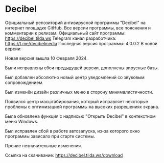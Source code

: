 # Decibel
Официальный репозиторий антивирусной программы "Decibel" на интернет площадке GitHub. 
Все версии программы, все пояснения и комментарии к релизам. Официальный сайт программы: https://decibel.tilda.ws
Telegram канал разработчика: https://t.me/decibelmedia
Последняя версия программы: 4.0.0.2 В новой версии:

Новая версия вышла 10 Февраля 2024.

Были исправлены сбои предыдущей версии, дополнены вирусные базы.

Был добавлен абсолютно новый центр уведомлений со звуковым сопровождением.

Был изменён дизайн различных меню в сторону минималистичности.

Появился центр масштабирования, который исправляет некоторые проблемы с оптимизацией программы на высоких разрешениях экрана.

Была обновлена функция с надписью "Открыть Decibel" в контекстном меню Windows.

Был исправлен сбой в работе автозапуска, из-за которого окно программы зависало при старте системы.

Прочие незначительные изменения.

Ссылка на скачивание: https://decibel.tilda.ws/download
